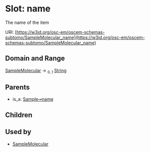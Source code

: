 
# Slot: name

The name of the item

URI: [https://w3id.org/osc-em/oscem-schemas-subtomo/SampleMolecular_name](https://w3id.org/osc-em/oscem-schemas-subtomo/SampleMolecular_name)


## Domain and Range

[SampleMolecular](SampleMolecular.md) &#8594;  <sub>0..1</sub> [String](types/String.md)

## Parents

 *  is_a: [Sample➞name](Sample_name.md)

## Children


## Used by

 * [SampleMolecular](SampleMolecular.md)
